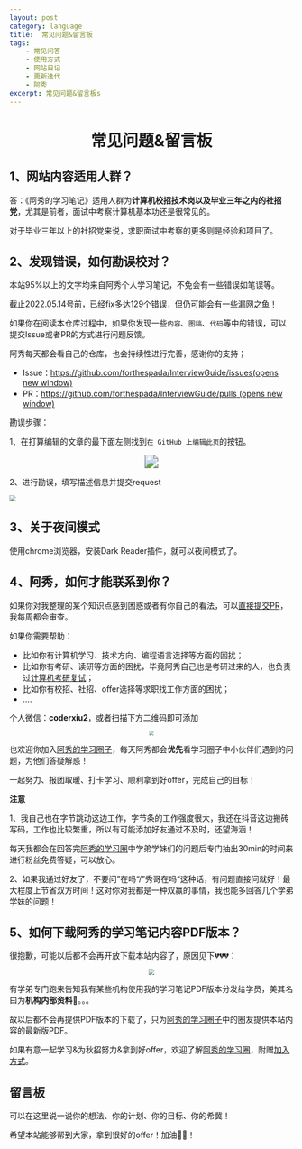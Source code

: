 ```yaml
---
layout: post
category: language
title:  常见问题&留言板
tags:
    - 常见问答
    - 使用方式
    - 网站日记
    - 更新迭代
    - 阿秀
excerpt: 常见问题&留言板s
---
```




  <h1 align="center">
    常见问题&留言板
  </h1>




## 1、网站内容适用人群？

答：《阿秀的学习笔记》适用人群为**计算机校招技术岗以及毕业三年之内的社招党**，尤其是前者，面试中考察计算机基本功还是很常见的。

对于毕业三年以上的社招党来说，求职面试中考察的更多则是经验和项目了。

## 2、发现错误，如何勘误校对？

本站95%以上的文字均来自阿秀个人学习笔记，不免会有一些错误如笔误等。

截止2022.05.14号前，已经fix多达129个错误，但仍可能会有一些漏网之鱼！

如果你在阅读本仓库过程中，如果你发现一些`内容`、`图稿`、`代码`等中的错误，可以提交Issue或者PR的方式进行问题反馈。

阿秀每天都会看自己的仓库，也会持续性进行完善，感谢你的支持；

- Issue：[https://github.com/forthespada/InterviewGuide/issues(opens new window)](https://github.com/forthespada/InterviewGuide/issues)
- PR：[https://github.com/forthespada/InterviewGuide/pulls (opens new window)](https://github.com/forthespada/InterviewGuide/pulls)

勘误步骤：

1、在打算编辑的文章的最下面左侧找到`在 GitHub 上编辑此页`的按钮。

<div align="center">
  <img src="https://axiu-image-bed.oss-cn-shanghai.aliyuncs.com/img/202205141646236.png" style="zoom: 150%;" />
</div>



2、进行勘误，填写描述信息并提交request

<img src="https://axiu-image-bed.oss-cn-shanghai.aliyuncs.com/img/202205141648473.png" style="zoom:67%;" />



## 3、关于夜间模式

使用chrome浏览器，安装Dark Reader插件，就可以夜间模式了。



## 4、阿秀，如何才能联系到你？

如果你对我整理的某个知识点感到困惑或者有你自己的看法，可以[直接提交PR](/notes/08-other/02-question.html#_2、发现错误-如何勘误校对)，我每周都会审查。

如果你需要帮助：

- 比如你有计算机学习、技术方向、编程语言选择等方面的困扰；
- 比如你有考研、读研等方面的困扰，毕竟阿秀自己也是考研过来的人，也负责过[计算机考研复试](/notes/06-about/02-school/20210315-近期招收计算机考研调剂学生有感%20%7C%20考研调剂指南.md)；
- 比如你有校招、社招、offer选择等求职找工作方面的困扰；
- ....


个人微信：**coderxiu2**，或者扫描下方二维码即可添加

<div align="center">
    <img src="https://axiu-image-bed.oss-cn-shanghai.aliyuncs.com/img/202205150014655.png" style="zoom:50%;" />
</div>


也欢迎你加入[阿秀的学习圈子](/notes/05-xiustar/01-xiustar_reading_guide/01-introduce.md)，每天阿秀都会**优先**看学习圈子中小伙伴们遇到的问题，为他们答疑解惑！

一起努力、报团取暖、打卡学习、顺利拿到好offer，完成自己的目标！



**注意**

1、我自己也在字节跳动这边工作，字节条的工作强度很大，我还在抖音这边搬砖写码，工作也比较繁重，所以有可能添加好友通过不及时，还望海涵！

每天我都会在回答完[阿秀的学习圈](/notes/05-xiustar/01-xiustar_reading_guide/01-introduce.md)中学弟学妹们的问题后专门抽出30min的时间来进行粉丝免费答疑，可以放心。

2、如果我通过好友了，不要问”在吗“/”秀哥在吗“这种话，有问题直接问就好！最大程度上节省双方时间！这对你对我都是一种双赢的事情，我也能多回答几个学弟学妹的问题！



## 5、如何下载阿秀的学习笔记内容PDF版本？

很抱歉，可能以后都不会再开放下载本站内容了，原因见下💔💔💔：



<div align="center"><img src="https://axiu-image-bed.oss-cn-shanghai.aliyuncs.com/img/202205202303985.png" style="zoom:67%;" /></div>



有学弟专门跑来告知我有某些机构使用我的学习笔记PDF版本分发给学员，美其名曰为**机构内部资料**🤕。。。

故以后都不会再提供PDF版本的下载了，只为[阿秀的学习圈子](/notes/05-xiustar/01-xiustar_reading_guide/01-introduce.html)中的圈友提供本站内容的最新版PDF。

如果有意一起学习&为秋招努力&拿到好offer，欢迎了解[阿秀的学习圈](/notes/05-xiustar/01-xiustar_reading_guide/01-introduce.html)，附赠[加入方式](/notes/05-xiustar/01-xiustar_reading_guide/01-introduce.md#五、加入方式)。



## 留言板

可以在这里说一说你的想法、你的计划、你的目标、你的希冀！

希望本站能够帮到大家，拿到很好的offer！加油💪🏻！
